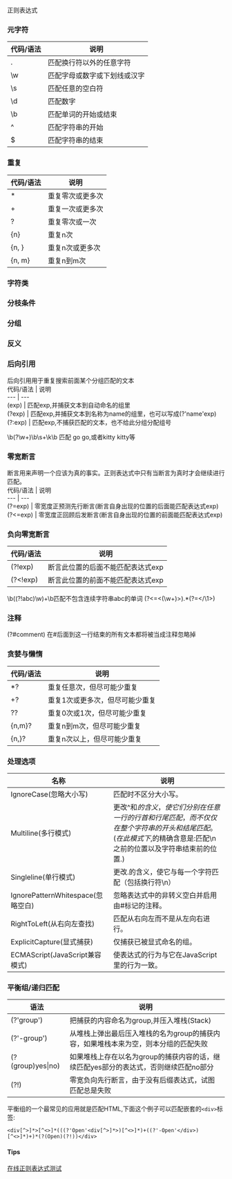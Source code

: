 正则表达式
### 元字符
 代码/语法 | 说明 
 --- | ---
 . | 匹配换行符以外的任意字符 
 \w | 匹配字母或数字或下划线或汉字 
 \s | 匹配任意的空白符 
 \d | 匹配数字 
 \b | 匹配单词的开始或结束 
 ^  | 匹配字符串的开始 
 $ | 匹配字符串的结束

### 重复
 代码/语法 | 说明 
 --- | ---
 *| 重复零次或更多次 
 +| 重复一次或更多次 
 ?| 重复零次或一次 
 {n}| 重复n次 
 {n, }| 重复n次或更多次 
 {n, m}| 重复n到m次

### 字符类 

### 分枝条件 

### 分组 

### 反义

### 后向引用
后向引用用于重复搜索前面某个分组匹配的文本  
 代码/语法 | 说明  
 --- | ---  
 (exp) | 匹配exp,并捕获文本到自动命名的组里  
 (?<name>exp) | 匹配exp,并捕获文本到名称为name的组里，也可以写成(?'name'exp)  
 (?:exp) | 匹配exp,不捕获匹配的文本，也不给此分组分配组号

\b(?<Word>\w+)\b\s+\k<Word>\b  匹配 go go,或者kitty kitty等

### 零宽断言 
断言用来声明一个应该为真的事实。正则表达式中只有当断言为真时才会继续进行匹配。  
 代码/语法 | 说明  
 --- | ---  
 (?=exp) | 零宽度正预测先行断言(断言自身出现的位置的后面能匹配表达式exp)  
 (?<=exp) | 零宽度正回顾后发断言(断言自身出现的位置的前面能匹配表达式exp)

### 负向零宽断言
 代码/语法 | 说明 
 --- | ---
 (?!exp) | 断言此位置的后面不能匹配表达式exp
 (?<!exp) | 断言此位置的前面不能匹配表达式exp   

\b((?!abc)\w)+\b匹配不包含连续字符串abc的单词 
(?<=<(\w+)>).*(?=<\/\1>) 

### 注释 
(?#comment) 在#后面到这一行结束的所有文本都将被当成注释忽略掉

### 贪婪与懒惰 
 代码/语法 | 说明 
 --- | --- 
 *?| 重复任意次，但尽可能少重复 
 +?| 重复1次或更多次，但尽可能少重复 
 ??| 重复0次或1次，但尽可能少重复 
 {n,m}?| 重复n到m次，但尽可能少重复 
 {n,}?| 重复n次以上，但尽可能少重复 

### 处理选项 
 名称 | 说明 
 --- | ---
 IgnoreCase(忽略大小写)| 匹配时不区分大小写。
 Multiline(多行模式)| 更改^和$的含义，使它们分别在任意一行的行首和行尾匹配，而不仅仅在整个字符串的开头和结尾匹配。 (在此模式下,$的精确含意是:匹配\n之前的位置以及字符串结束前的位置.)  
 Singleline(单行模式) | 更改.的含义，使它与每一个字符匹配（包括换行符\n） 
 IgnorePatternWhitespace(忽略空白) | 忽略表达式中的非转义空白并启用由#标记的注释。 
 RightToLeft(从右向左查找)| 匹配从右向左而不是从左向右进行。 
 ExplicitCapture(显式捕获)| 仅捕获已被显式命名的组。 
 ECMAScript(JavaScript兼容模式)| 使表达式的行为与它在JavaScript里的行为一致。 

### 平衡组/递归匹配
 语法 | 说明 
 --- | --- 
 (?'group') | 把捕获的内容命名为group,并压入堆栈(Stack) 
 (?'-group') | 从堆栈上弹出最后压入堆栈的名为group的捕获内容，如果堆栈本来为空，则本分组的匹配失败 
 (?(group)yes\|no) | 如果堆栈上存在以名为group的捕获内容的话，继续匹配yes部分的表达式，否则继续匹配no部分 
 (?!) | 零宽负向先行断言，由于没有后缀表达式，试图匹配总是失败 


平衡组的一个最常见的应用就是匹配HTML,下面这个例子可以匹配嵌套的```<div>```标签:  
```
<div[^>]*>[^<>]*(((?'Open'<div[^>]*>)[^<>]*)+((?'-Open'</div>)[^<>]*)+)*(?(Open)(?!))</div>
```

#### Tips
[在线正则表达式测试](https://regex.supfree.net/)
